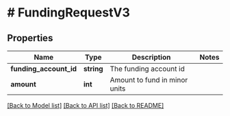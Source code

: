 # # FundingRequestV3

## Properties

Name | Type | Description | Notes
------------ | ------------- | ------------- | -------------
**funding_account_id** | **string** | The funding account id |
**amount** | **int** | Amount to fund in minor units |

[[Back to Model list]](../../README.md#models) [[Back to API list]](../../README.md#endpoints) [[Back to README]](../../README.md)
